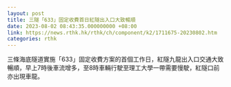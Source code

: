 ```yaml
---
layout: post
title: 三隧「633」固定收費首日紅隧出入口大致暢順
date: 2023-08-02 08:43:35.000000000 +08:00
link: https://news.rthk.hk/rthk/ch/component/k2/1711675-20230802.htm
categories: rthk
---
```


三條海底隧道實施「633」固定收費方案的首個工作日，紅隧九龍出入口交通大致暢順，早上7時後車流增多，至8時車輛行駛至理工大學一帶需要慢駛，紅隧口前亦出現車龍。
